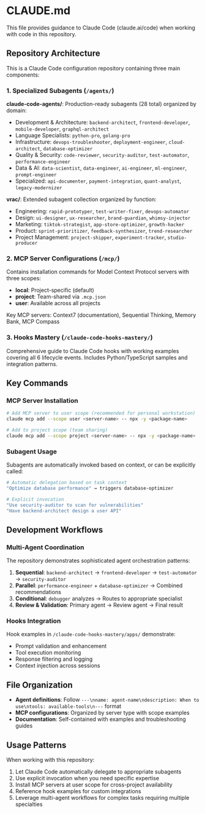# CLAUDE.md

This file provides guidance to Claude Code (claude.ai/code) when working with code in this repository.

## Repository Architecture

This is a Claude Code configuration repository containing three main components:

### 1. Specialized Subagents (`/agents/`)

**claude-code-agents/**: Production-ready subagents (28 total) organized by domain:
- Development & Architecture: `backend-architect`, `frontend-developer`, `mobile-developer`, `graphql-architect`
- Language Specialists: `python-pro`, `golang-pro` 
- Infrastructure: `devops-troubleshooter`, `deployment-engineer`, `cloud-architect`, `database-optimizer`
- Quality & Security: `code-reviewer`, `security-auditor`, `test-automator`, `performance-engineer`
- Data & AI: `data-scientist`, `data-engineer`, `ai-engineer`, `ml-engineer`, `prompt-engineer`
- Specialized: `api-documenter`, `payment-integration`, `quant-analyst`, `legacy-modernizer`

**vrac/**: Extended subagent collection organized by function:
- Engineering: `rapid-prototyper`, `test-writer-fixer`, `devops-automator`
- Design: `ui-designer`, `ux-researcher`, `brand-guardian`, `whimsy-injector`
- Marketing: `tiktok-strategist`, `app-store-optimizer`, `growth-hacker`
- Product: `sprint-prioritizer`, `feedback-synthesizer`, `trend-researcher`
- Project Management: `project-shipper`, `experiment-tracker`, `studio-producer`

### 2. MCP Server Configurations (`/mcp/`)

Contains installation commands for Model Context Protocol servers with three scopes:
- **local**: Project-specific (default)
- **project**: Team-shared via `.mcp.json`
- **user**: Available across all projects

Key MCP servers: Context7 (documentation), Sequential Thinking, Memory Bank, MCP Compass

### 3. Hooks Mastery (`/claude-code-hooks-mastery/`)

Comprehensive guide to Claude Code hooks with working examples covering all 6 lifecycle events. Includes Python/TypeScript samples and integration patterns.

## Key Commands

### MCP Server Installation
```bash
# Add MCP server to user scope (recommended for personal workstation)
claude mcp add --scope user <server-name> -- npx -y <package-name>

# Add to project scope (team sharing)
claude mcp add --scope project <server-name> -- npx -y <package-name>
```

### Subagent Usage
Subagents are automatically invoked based on context, or can be explicitly called:
```bash
# Automatic delegation based on task context
"Optimize database performance" → triggers database-optimizer

# Explicit invocation
"Use security-auditor to scan for vulnerabilities"
"Have backend-architect design a user API"
```

## Development Workflows

### Multi-Agent Coordination
The repository demonstrates sophisticated agent orchestration patterns:

1. **Sequential**: `backend-architect` → `frontend-developer` → `test-automator` → `security-auditor`
2. **Parallel**: `performance-engineer` + `database-optimizer` → Combined recommendations
3. **Conditional**: `debugger` analyzes → Routes to appropriate specialist
4. **Review & Validation**: Primary agent → Review agent → Final result

### Hooks Integration
Hook examples in `/claude-code-hooks-mastery/apps/` demonstrate:
- Prompt validation and enhancement
- Tool execution monitoring
- Response filtering and logging
- Context injection across sessions

## File Organization

- **Agent definitions**: Follow `---\nname: agent-name\ndescription: When to use\ntools: available-tools\n---` format
- **MCP configurations**: Organized by server type with scope examples
- **Documentation**: Self-contained with examples and troubleshooting guides

## Usage Patterns

When working with this repository:
1. Let Claude Code automatically delegate to appropriate subagents
2. Use explicit invocation when you need specific expertise
3. Install MCP servers at user scope for cross-project availability
4. Reference hook examples for custom integrations
5. Leverage multi-agent workflows for complex tasks requiring multiple specialties